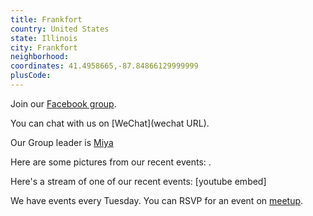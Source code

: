 ```yaml
---
title: Frankfort
country: United States
state: Illinois
city: Frankfort
neighborhood: 
coordinates: 41.4958665,-87.84866129999999
plusCode:
---
```

Join our [Facebook group](https://www.facebook.com/groups/free.code.camp.frankfort.illinois/).

You can chat with us on [WeChat](wechat URL).

Our Group leader is [Miya](freecodecamp.org/miya)

Here are some pictures from our recent events:
![]().

Here's a stream of one of our recent events:
[youtube embed]

We have events every Tuesday. You can RSVP for an event on [meetup](meetupurl).
